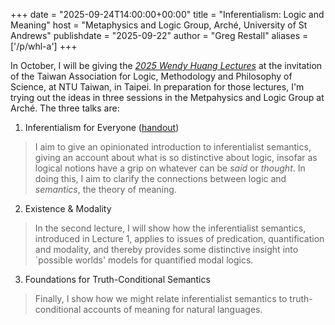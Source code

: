 +++
date = "2025-09-24T14:00:00+00:00"
title = "Inferentialism: Logic and Meaning"
host = "Metaphysics and Logic Group, Arché, University of St Andrews"
publishdate = "2025-09-22"
author = "Greg Restall"
aliases = ['/p/whl-a']
+++

In October, I will be giving the *[2025 Wendy Huang Lectures](https://consequently.org/p/whl)*
at the invitation of the Taiwan Association for Logic,
Methodology and Philosophy of Science, at NTU Taiwan, in Taipei.
In preparation for those lectures, I'm trying out the ideas in three 
sessions in the Metpahysics and Logic Group at Arché. The three talks 
are:

1. Inferentialism for Everyone ([handout](/handouts/whl-a-1.pdf))
> I aim to give an opinionated introduction to inferentialist
> semantics, giving an account about what is so distinctive about
> logic, insofar as logical notions have a grip on whatever can be
> _said_ or _thought_. In doing this, I aim to clarify the connections
> between logic and _semantics_, the theory of meaning.
2. Existence &amp; Modality
> In the second lecture, I will show how the inferentialist semantics, introduced in Lecture 1, applies to issues of predication, quantification and modality, and thereby provides some distinctive insight into `possible worlds' models for quantified modal logics.
3. Foundations for Truth-Conditional Semantics
> Finally, I show how we might relate inferentialist semantics to truth-conditional accounts of meaning for natural languages.

